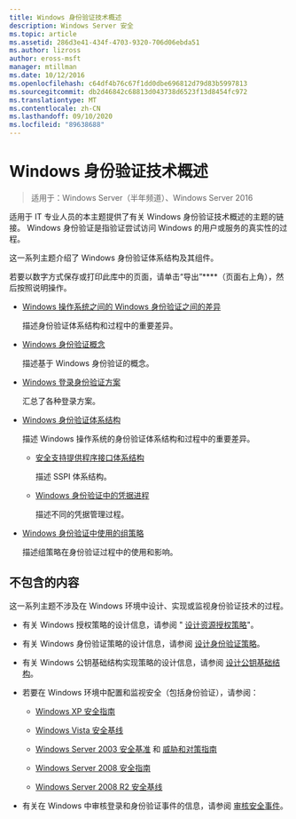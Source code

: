 ```yaml
---
title: Windows 身份验证技术概述
description: Windows Server 安全
ms.topic: article
ms.assetid: 286d3e41-434f-4703-9320-706d06ebda51
ms.author: lizross
author: eross-msft
manager: mtillman
ms.date: 10/12/2016
ms.openlocfilehash: c64df4b76c67f1dd0dbe696812d79d83b5997813
ms.sourcegitcommit: db2d46842c68813d043738d6523f13d8454fc972
ms.translationtype: MT
ms.contentlocale: zh-CN
ms.lasthandoff: 09/10/2020
ms.locfileid: "89638688"
---
```

# <a name="windows-authentication-technical-overview"></a>Windows 身份验证技术概述

>适用于：Windows Server（半年频道）、Windows Server 2016

适用于 IT 专业人员的本主题提供了有关 Windows 身份验证技术概述的主题的链接。 Windows 身份验证是指验证尝试访问 Windows 的用户或服务的真实性的过程。

这一系列主题介绍了 Windows 身份验证体系结构及其组件。

若要以数字方式保存或打印此库中的页面，请单击“导出”****（页面右上角），然后按照说明操作。

-   [Windows 操作系统之间的 Windows 身份验证之间的差异](/previous-versions/windows/it-pro/windows-server-2008-R2-and-2008/dn169017(v=ws.10))

    描述身份验证体系结构和过程中的重要差异。

-   [Windows 身份验证概念](/previous-versions/windows/it-pro/windows-server-2008-R2-and-2008/dn169018(v=ws.10))

    描述基于 Windows 身份验证的概念。

-   [Windows 登录身份验证方案](/previous-versions/windows/it-pro/windows-server-2008-R2-and-2008/dn169020(v=ws.10))

    汇总了各种登录方案。

-   [Windows 身份验证体系结构](/previous-versions/windows/it-pro/windows-server-2008-R2-and-2008/dn169024(v=ws.10))

    描述 Windows 操作系统的身份验证体系结构和过程中的重要差异。

    -   [安全支持提供程序接口体系结构](/previous-versions/windows/it-pro/windows-server-2008-R2-and-2008/dn169026(v=ws.10))

        描述 SSPI 体系结构。

    -   [Windows 身份验证中的凭据进程](/previous-versions/windows/it-pro/windows-server-2008-R2-and-2008/dn169014(v=ws.10))

        描述不同的凭据管理过程。

-   [Windows 身份验证中使用的组策略](/previous-versions/windows/it-pro/windows-server-2008-R2-and-2008/dn169021(v=ws.10))

    描述组策略在身份验证过程中的使用和影响。

## <a name="what-is-not-covered"></a>不包含的内容
这一系列主题不涉及在 Windows 环境中设计、实现或监视身份验证技术的过程。

-   有关 Windows 授权策略的设计信息，请参阅 " [设计资源授权策略](/previous-versions/windows/it-pro/windows-server-2003/cc783368(v=ws.10))"。

-   有关 Windows 身份验证策略的设计信息，请参阅 [设计身份验证策略](/previous-versions/windows/it-pro/windows-server-2003/cc758124(v=ws.10))。

-   有关 Windows 公钥基础结构实现策略的设计信息，请参阅 [设计公钥基础结构](/previous-versions/windows/it-pro/windows-server-2003/cc773138(v=ws.10))。

-   若要在 Windows 环境中配置和监视安全（包括身份验证），请参阅：

    -   [Windows XP 安全指南](https://www.microsoft.com/download/details.aspx?id=962)

    -   [Windows Vista 安全基线](/previous-versions/tn-archive/dd450978(v=technet.10))

    -   [Windows Server 2003 安全基准](/previous-versions/tn-archive/cc163140(v=technet.10)) 和 [威胁和对策指南](/previous-versions/tn-archive/dd162275(v=technet.10))

    -   [Windows Server 2008 安全指南](https://www.microsoft.com/download/details.aspx?id=17606)

    -   [Windows Server 2008 R2 安全基线](/previous-versions/tn-archive/gg236605(v=technet.10))

-   有关在 Windows 中审核登录和身份验证事件的信息，请参阅 [审核安全事件](/previous-versions/windows/it-pro/windows-server-2003/cc776394(v=ws.10))。